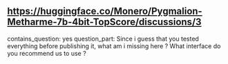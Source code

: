 ## https://huggingface.co/Monero/Pygmalion-Metharme-7b-4bit-TopScore/discussions/3

contains_question: yes
question_part: Since i guess that you tested everything before publishing it, what am i missing here ?
What interface do you recommend us to use ?